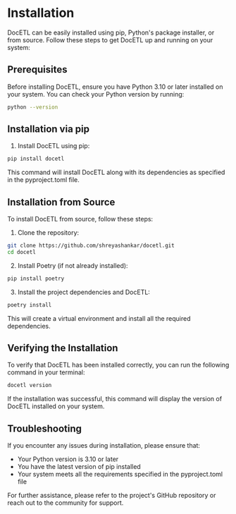 # Installation

DocETL can be easily installed using pip, Python's package installer, or from source. Follow these steps to get DocETL up and running on your system:

## Prerequisites

Before installing DocETL, ensure you have Python 3.10 or later installed on your system. You can check your Python version by running:

```bash
python --version
```

## Installation via pip

1. Install DocETL using pip:

```bash
pip install docetl
```

This command will install DocETL along with its dependencies as specified in the pyproject.toml file.

## Installation from Source

To install DocETL from source, follow these steps:

1. Clone the repository:

```bash
git clone https://github.com/shreyashankar/docetl.git
cd docetl
```

2. Install Poetry (if not already installed):

```bash
pip install poetry
```

3. Install the project dependencies and DocETL:

```bash
poetry install
```

This will create a virtual environment and install all the required dependencies.

## Verifying the Installation

To verify that DocETL has been installed correctly, you can run the following command in your terminal:

```bash
docetl version
```

If the installation was successful, this command will display the version of DocETL installed on your system.

## Troubleshooting

If you encounter any issues during installation, please ensure that:

- Your Python version is 3.10 or later
- You have the latest version of pip installed
- Your system meets all the requirements specified in the pyproject.toml file

For further assistance, please refer to the project's GitHub repository or reach out to the community for support.
